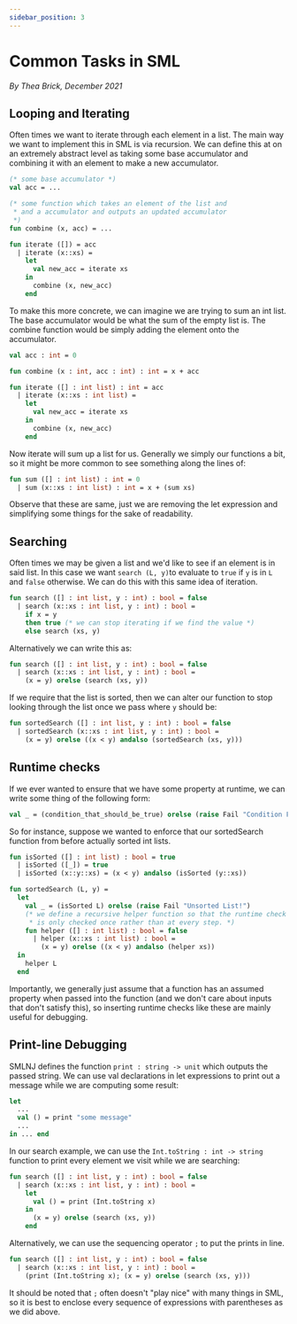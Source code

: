 ```yaml
---
sidebar_position: 3
---
```


# Common Tasks in SML

_By Thea Brick, December 2021_

## Looping and Iterating

Often times we want to iterate through each element in a list. The main way we want to implement this in SML is via recursion. We can define this at on an extremely abstract level as taking some base accumulator and combining it with an element to make a new accumulator.

```sml
(* some base accumulator *)
val acc = ...

(* some function which takes an element of the list and
 * and a accumulator and outputs an updated accumulator
 *)
fun combine (x, acc) = ...

fun iterate ([]) = acc
  | iterate (x::xs) =
    let
      val new_acc = iterate xs
    in
      combine (x, new_acc)
    end
```

To make this more concrete, we can imagine we are trying to sum an int list. The base accumulator would be what the sum of the empty list is. The combine function would be simply adding the element onto the accumulator.

```sml
val acc : int = 0

fun combine (x : int, acc : int) : int = x + acc

fun iterate ([] : int list) : int = acc
  | iterate (x::xs : int list) =
    let
      val new_acc = iterate xs
    in
      combine (x, new_acc)
    end
```

Now iterate will sum up a list for us. Generally we simply our functions a bit, so it might be more common to see something along the lines of:

```sml
fun sum ([] : int list) : int = 0
  | sum (x::xs : int list) : int = x + (sum xs)
```

Observe that these are same, just we are removing the let expression and simplifying some things for the sake of readability.

## Searching

Often times we may be given a list and we'd like to see if an element is in said list. In this case we want `search (L, y)`to evaluate to `true` if `y` is in `L` and `false` otherwise. We can do this with this same idea of iteration.

```sml
fun search ([] : int list, y : int) : bool = false
  | search (x::xs : int list, y : int) : bool =
    if x = y
    then true (* we can stop iterating if we find the value *)
    else search (xs, y)
```

Alternatively we can write this as:

```sml
fun search ([] : int list, y : int) : bool = false
  | search (x::xs : int list, y : int) : bool =
    (x = y) orelse (search (xs, y))
```

If we require that the list is sorted, then we can alter our function to stop looking through the list once we pass where `y` should be:

```sml
fun sortedSearch ([] : int list, y : int) : bool = false
  | sortedSearch (x::xs : int list, y : int) : bool =
    (x = y) orelse ((x < y) andalso (sortedSearch (xs, y)))
```

## Runtime checks

If we ever wanted to ensure that we have some property at runtime, we can write some thing of the following form:

```sml
val _ = (condition_that_should_be_true) orelse (raise Fail "Condition False!")
```

So for instance, suppose we wanted to enforce that our sortedSearch function from before actually sorted int lists.

```sml
fun isSorted ([] : int list) : bool = true
  | isSorted ([_]) = true
  | isSorted (x::y::xs) = (x < y) andalso (isSorted (y::xs))

fun sortedSearch (L, y) =
  let
    val _ = (isSorted L) orelse (raise Fail "Unsorted List!")
    (* we define a recursive helper function so that the runtime check
     * is only checked once rather than at every step. *)
    fun helper ([] : int list) : bool = false
      | helper (x::xs : int list) : bool =
        (x = y) orelse ((x < y) andalso (helper xs))
  in
    helper L
  end
```

Importantly, we generally just assume that a function has an assumed property when passed into the function (and we don't care about inputs that don't satisfy this), so inserting runtime checks like these are mainly useful for debugging.

## Print-line Debugging

SMLNJ defines the function `print : string -> unit` which outputs the passed string. We can use val declarations in let expressions to print out a message while we are computing some result:

```sml
let
  ...
  val () = print "some message"
  ...
in ... end
```

In our search example, we can use the `Int.toString : int -> string` function to print every element we visit while we are searching:

```sml
fun search ([] : int list, y : int) : bool = false
  | search (x::xs : int list, y : int) : bool =
    let
      val () = print (Int.toString x)
    in
      (x = y) orelse (search (xs, y))
    end
```

Alternatively, we can use the sequencing operator `;` to put the prints in line.

```sml
fun search ([] : int list, y : int) : bool = false
  | search (x::xs : int list, y : int) : bool =
    (print (Int.toString x); (x = y) orelse (search (xs, y)))
```

It should be noted that `;` often doesn't "play nice" with many things in SML, so it is best to enclose every sequence of expressions with parentheses as we did above.
